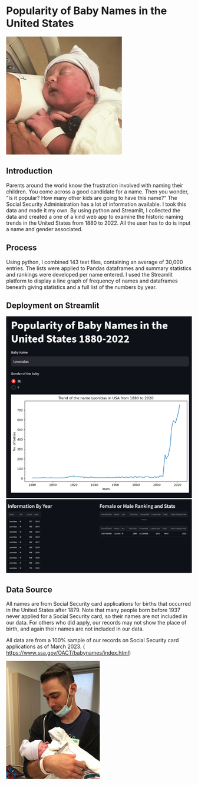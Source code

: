 # Popularity of Baby Names in the United States
<img src= "https://github.com/BrianHarrisCodes/Project/blob/main/Names/11EC279F-5E8C-4E61-AA2C-C773DE434F32.JPG">

## **Introduction**
Parents around the world know the frustration involved with naming their children.  You come across a good candidate for a name. Then you wonder, "Is it popular? How many other kids are going to have this name?" The Social Security Administration has a lot of information available.  I took this data and made it my own.  By using python and Streamlit, I collected the data and created a one of a kind web app to examine the historic naming trends in the United States from 1880 to 2022. All the user has to do is input a name and gender associated.
## **Process**
Using python, I combined 143 text files, containing an average of 30,000 entries. The lists were applied to Pandas dataframes and summary statistics and rankings were developed per name entered. I used the Streamlit platform to display a line graph of frequency of names and dataframes beneath giving statistics and a full list of the numbers by year.


## Deployment on Streamlit
<img src= "https://github.com/BrianHarrisCodes/Project/blob/main/Names/name_1.png">
<img src= "https://github.com/BrianHarrisCodes/Project/blob/main/Names/name_2.png">


## Data Source
All names are from Social Security card applications for births that occurred in the United States after 1879. Note that many people born before 1937 never applied for a Social Security card, so their names are not included in our data. For others who did apply, our records may not show the place of birth, and again their names are not included in our data.

All data are from a 100% sample of our records on Social Security card applications as of March 2023.
( https://www.ssa.gov/OACT/babynames/index.html)

<img src= "https://github.com/BrianHarrisCodes/Project/blob/main/Names/IMG_1639.jpg">


